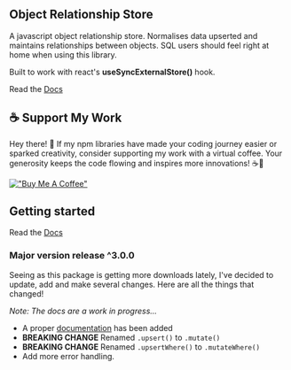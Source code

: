 ## Object Relationship Store

A javascript object relationship store. Normalises data upserted and maintains relationships between objects. SQL users should feel right at home when using this library.

Built to work with react's **useSyncExternalStore()** hook.

Read the [Docs](https://joshbot-debug.github.io/object-relationship-store/)

## ☕ Support My Work
Hey there! 👋 If my npm libraries have made your coding journey easier or sparked creativity, consider supporting my work with a virtual coffee. Your generosity keeps the code flowing and inspires more innovations! ☕🚀

[!["Buy Me A Coffee"](https://www.buymeacoffee.com/assets/img/custom_images/orange_img.png)](https://www.buymeacoffee.com/joshuajosephmyers)


## Getting started

Read the [Docs](https://joshbot-debug.github.io/object-relationship-store/)


### Major version release ^3.0.0

Seeing as this package is getting more downloads lately, I've decided to update, add and make several changes. Here are all the things that changed!

*Note: The docs are a work in progress...*

- A proper [documentation](https://joshbot-debug.github.io/object-relationship-store/) has been added
- **BREAKING CHANGE** Renamed `.upsert()` to `.mutate()`
- **BREAKING CHANGE** Renamed `.upsertWhere()` to `.mutateWhere()`
- Add more error handling.